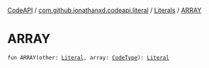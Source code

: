 [CodeAPI](../../index.md) / [com.github.jonathanxd.codeapi.literal](../index.md) / [Literals](index.md) / [ARRAY](.)

# ARRAY

`fun ARRAY(other: `[`Literal`](../-literal/index.md)`, array: `[`CodeType`](../../com.github.jonathanxd.codeapi.type/-code-type/index.md)`): `[`Literal`](../-literal/index.md)